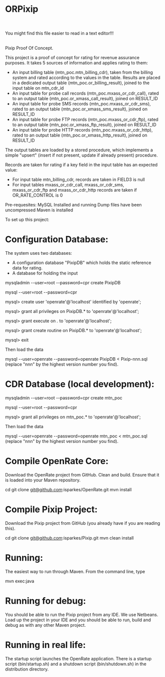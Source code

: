 ORPixip
=======

<br><br>You might find this file easier to read in a text editor!!!<br><br>

Pixip Proof Of Concept.

This project is a proof of concept for rating for revenue assurance purposes.
It takes 5 sources of information and applies rating to them:
 - An input billing table (mtn_poc.mtn_billing_cdr), taken from the billing
   system and rated according to the values in the table. Results are placed in a 
   dedicated output table (mtn_poc.or_billing_result), joined to the input
   table on mtn_cdr_id
 - An input table for probe call records (mtn_poc.mxass_or_cdr_call), rated to
   an output table (mtn_poc.or_xmass_call_result), joined on RESULT_ID
 - An input table for probe SMS records (mtn_poc.mxass_or_cdr_sms), rated to
   an output table (mtn_poc.or_xmass_sms_result), joined on RESULT_ID
 - An input table for probe FTP records (mtn_poc.mxass_or_cdr_ftp), rated to
   an output table (mtn_poc.or_xmass_ftp_result), joined on RESULT_ID
 - An input table for probe HTTP records (mtn_poc.mxass_or_cdr_http), rated to
   an output table (mtn_poc.or_xmass_http_result), joined on RESULT_ID

The output tables are loaded by a stored procedure, which implements a simple
"upsert" (insert if not present, update if already present) procedure.

Records are taken for rating if a key field in the input table has an expected
value:
 - For input table mtn_billing_cdr, records are taken in FIELD3 is null
 - For input tables mxass_or_cdr_call, mxass_or_cdr_sms, mxass_or_cdr_ftp and
   mxass_or_cdr_http records are taken if OR_RATE_CONTROL is 0

Pre-requesites:
  MySQL Installed and running
  Dump files have been uncompressed
  Maven is installed


To set up this project:

Configuration Database:
=======================

The system uses two databases: 

 - A configuration database "PixipDB" which holds the static reference data 
for rating.
 - A database for holding the input 

mysqladmin --user=root --password=cpr create PixipDB

mysql --user=root --password=cpr

mysql> create user 'openrate'@'localhost' identified by 'openrate';

mysql> grant all privileges on PixipDB.* to 'openrate'@'localhost';

mysql> grant execute on *.* to 'openrate'@'localhost';

mysql> grant create routine on PixipDB.* to 'openrate'@'localhost';

mysql> exit

Then load the data

mysql --user=openrate --password=openrate PixipDB < Pixip-nnn.sql (replace "nnn"
by the highest version number you find).


CDR Database (local development):
=================================
mysqladmin --user=root --password=cpr create mtn_poc

mysql --user=root --password=cpr

mysql> grant all privileges on mtn_poc.* to 'openrate'@'localhost';

Then load the data

mysql --user=openrate --password=openrate mtn_poc < mtn_poc.sql (replace "nnn"
by the highest version number you find).


Compile OpenRate Core:
======================

Download the OpenRate project from GitHub. Clean and build. Ensure that it is
loaded into your Maven repository.

cd <your-choice-of-directory>
git clone git@github.com:isparkes/OpenRate.git
mvn install


Compile Pixip Project:
======================

Download the Pixip project from GitHub (you already have if you are reading 
this).

cd <your-choice-of-directory>
git clone git@github.com:isparkes/Pixip.git
mvn clean install


Running:
=======

The easiest way to run through Maven. From the command line, type

   mvn exec:java


Running for debug:
==================

You should be able to run the Pixip project from any IDE. We use Netbeans. Load
up the project in your IDE and you should be able to run, build and debug as
with any other Maven project.


Running in real life:
=====================

The startup script launches the OpenRate application. There is a startup
script (bin/startup.sh) and a shutdown script (bin/shutdown.sh) in the 
distribution directory.

